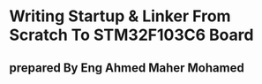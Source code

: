 # Writing Startup & Linker From Scratch To STM32F103C6 Board
## prepared By Eng Ahmed Maher Mohamed 